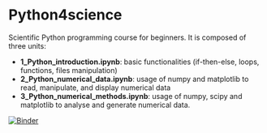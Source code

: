 # Python4science

Scientific Python programming course for beginners. It is composed of three units:

* **1_Python_introduction.ipynb**: basic functionalities (if-then-else, loops, functions, files manipulation)
* **2_Python_numerical_data.ipynb**: usage of numpy and matplotlib to read, manipulate, and display numerical data
* **3_Python_numerical_methods.ipynb**: usage of numpy, scipy and matplotlib to analyse and generate numerical data.

[![Binder](https://mybinder.org/badge_logo.svg)](https://mybinder.org/v2/gh/degiacom/python4science/HEAD)
